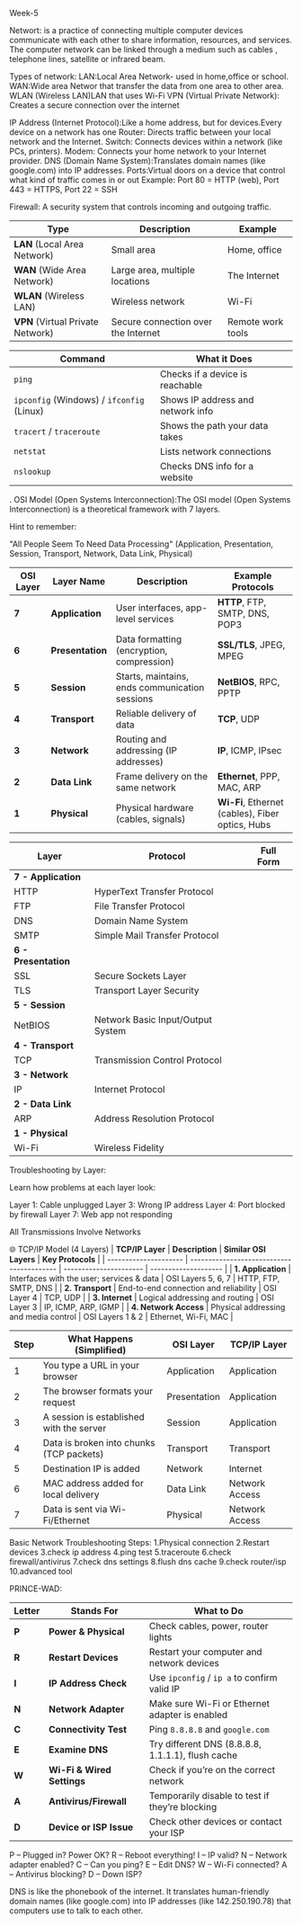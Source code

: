 Week-5

Networt: is a practice of connecting multiple computer devices communicate with each other to share information, resources, and services.
The computer network can be linked through a medium such as cables , telephone lines, satellite or infrared beam.

Types of network:
LAN:Local Area Network- used in home,office or school.
WAN:Wide area Networ that transfer the data from one area to other area.
WLAN (Wireless LAN)LAN that uses Wi-Fi
VPN (Virtual Private Network): Creates a secure connection over the internet

IP Address (Internet Protocol):Like a home address, but for devices.Every device on a network has one
Router: Directs traffic between your local network and the Internet.
Switch: Connects devices within a network (like PCs, printers).
Modem: Connects your home network to your Internet provider.
DNS (Domain Name System):Translates domain names (like google.com) into IP addresses.
Ports:Virtual doors on a device that control what kind of traffic comes in or out
Example:
Port 80 = HTTP (web),
Port 443 = HTTPS,
Port 22 = SSH

Firewall: A security system that controls incoming and outgoing traffic.

| Type                              | Description                         | Example           |
| --------------------------------- | ----------------------------------- | ----------------- |
| **LAN** (Local Area Network)      | Small area                          | Home, office      |
| **WAN** (Wide Area Network)       | Large area, multiple locations      | The Internet      |
| **WLAN** (Wireless LAN)           | Wireless network                    | Wi-Fi             |
| **VPN** (Virtual Private Network) | Secure connection over the Internet | Remote work tools |


| Command                                   | What it Does                      |
| ----------------------------------------- | --------------------------------- |
| `ping`                                    | Checks if a device is reachable   |
| `ipconfig` (Windows) / `ifconfig` (Linux) | Shows IP address and network info |
| `tracert` / `traceroute`                  | Shows the path your data takes    |
| `netstat`                                 | Lists network connections         |
| `nslookup`                                | Checks DNS info for a website     |


. OSI Model (Open Systems Interconnection):The OSI model (Open Systems Interconnection) is a theoretical framework with 7 layers.

Hint to remember:

"All People Seem To Need Data Processing"
(Application, Presentation, Session, Transport, Network, Data Link, Physical)

| OSI Layer | Layer Name       | Description                                    | Example Protocols                                |
| --------- | ---------------- | ---------------------------------------------- | ------------------------------------------------ |
| **7**     | **Application**  | User interfaces, app-level services            | **HTTP**, FTP, SMTP, DNS, POP3                   |
| **6**     | **Presentation** | Data formatting (encryption, compression)      | **SSL/TLS**, JPEG, MPEG                          |
| **5**     | **Session**      | Starts, maintains, ends communication sessions | **NetBIOS**, RPC, PPTP                           |
| **4**     | **Transport**    | Reliable delivery of data                      | **TCP**, UDP                                     |
| **3**     | **Network**      | Routing and addressing (IP addresses)          | **IP**, ICMP, IPsec                              |
| **2**     | **Data Link**    | Frame delivery on the same network             | **Ethernet**, PPP, MAC, ARP                      |
| **1**     | **Physical**     | Physical hardware (cables, signals)            | **Wi-Fi**, Ethernet (cables), Fiber optics, Hubs |

| **Layer**            | **Protocol**                                                        | **Full Form** |
| -------------------- | ------------------------------------------------------------------- | ------------- |
| **7 - Application**  |                                                                     |               |
| HTTP                 | HyperText Transfer Protocol                                         |               |
| FTP                  | File Transfer Protocol                                              |               |
| DNS                  | Domain Name System                                                  |               |
| SMTP                 | Simple Mail Transfer Protocol                                       |                                                                     
| **6 - Presentation** |                                                                     |               |
| SSL                  | Secure Sockets Layer                                                |               |
| TLS                  | Transport Layer Security                                            |               |
| **5 - Session**      |                                                                     |               |
| NetBIOS              | Network Basic Input/Output System                                   |               |
| **4 - Transport**    |                                                                     |               |
| TCP                  | Transmission Control Protocol                                       |               |
| **3 - Network**      |                                                                     |               |
| IP                   | Internet Protocol                                                   |               |
| **2 - Data Link**    |                                                                     |               |
| ARP                  | Address Resolution Protocol                                         |               |
| **1 - Physical**     |                                                                     |               |
| Wi-Fi                | Wireless Fidelity                                                   |               |

Troubleshooting by Layer:

Learn how problems at each layer look:

Layer 1: Cable unplugged
Layer 3: Wrong IP address
Layer 4: Port blocked by firewall
Layer 7: Web app not responding

All Transmissions Involve Networks

🌐 TCP/IP Model (4 Layers)
| **TCP/IP Layer**      | **Description**                           | **Similar OSI Layers** | **Key Protocols**    |
| --------------------- | ----------------------------------------- | ---------------------- | -------------------- |
| **1. Application**    | Interfaces with the user; services & data | OSI Layers 5, 6, 7     | HTTP, FTP, SMTP, DNS |
| **2. Transport**      | End-to-end connection and reliability     | OSI Layer 4            | TCP, UDP             |
| **3. Internet**       | Logical addressing and routing            | OSI Layer 3            | IP, ICMP, ARP, IGMP  |
| **4. Network Access** | Physical addressing and media control     | OSI Layers 1 & 2       | Ethernet, Wi-Fi, MAC |


| Step | What Happens (Simplified)                | OSI Layer    | TCP/IP Layer   |
| ---- | ---------------------------------------- | ------------ | -------------- |
| 1    | You type a URL in your browser           | Application  | Application    |
| 2    | The browser formats your request         | Presentation | Application    |
| 3    | A session is established with the server | Session      | Application    |
| 4    | Data is broken into chunks (TCP packets) | Transport    | Transport      |
| 5    | Destination IP is added                  | Network      | Internet       |
| 6    | MAC address added for local delivery     | Data Link    | Network Access |
| 7    | Data is sent via Wi-Fi/Ethernet          | Physical     | Network Access |


Basic Network Troubleshooting Steps:
1.Physical connection
2.Restart devices
3.check ip address
4.ping test
5.traceroute
6.check firewall/antivirus
7.check dns settings
8.flush dns cache
9.check router/isp
10.advanced tool

PRINCE-WAD:

| **Letter** | **Stands For**             | **What to Do**                                    |
| ---------- | -------------------------- | ------------------------------------------------- |
| **P**      | **Power & Physical**       | Check cables, power, router lights                |
| **R**      | **Restart Devices**        | Restart your computer and network devices         |
| **I**      | **IP Address Check**       | Use `ipconfig` / `ip a` to confirm valid IP       |
| **N**      | **Network Adapter**        | Make sure Wi-Fi or Ethernet adapter is enabled    |
| **C**      | **Connectivity Test**      | Ping `8.8.8.8` and `google.com`                   |
| **E**      | **Examine DNS**            | Try different DNS (8.8.8.8, 1.1.1.1), flush cache |
| **W**      | **Wi-Fi & Wired Settings** | Check if you’re on the correct network            |
| **A**      | **Antivirus/Firewall**     | Temporarily disable to test if they’re blocking   |
| **D**      | **Device or ISP Issue**    | Check other devices or contact your ISP           |

P – Plugged in? Power OK?
R – Reboot everything!
I – IP valid?
N – Network adapter enabled?
C – Can you ping?
E – Edit DNS?
W – Wi-Fi connected?
A – Antivirus blocking?
D – Down ISP?

DNS is like the phonebook of the internet.
It translates human-friendly domain names (like google.com) into IP addresses (like 142.250.190.78) that computers use to talk to each other.
